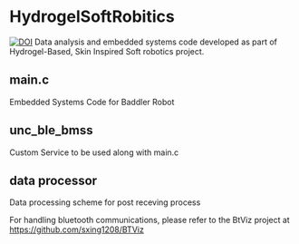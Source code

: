 # HydrogelSoftRobitics
[![DOI](https://zenodo.org/badge/793772616.svg)](https://zenodo.org/doi/10.5281/zenodo.11095018)
Data analysis and embedded systems code developed as part of Hydrogel-Based, Skin Inspired Soft robotics project.
## main.c
Embedded Systems Code for Baddler Robot
## unc_ble_bmss
Custom Service to be used along with main.c
## data processor
Data processing scheme for post receving process


For handling bluetooth communications, please refer to the BtViz project at https://github.com/sxing1208/BTViz

